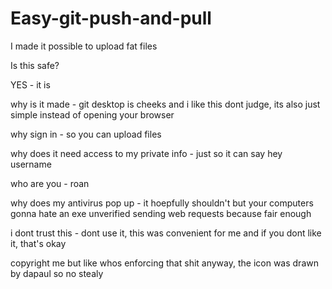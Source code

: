 # Easy-git-push-and-pull
I made it possible to upload fat files

Is this safe?

YES - it is

why is it made - git desktop is cheeks and i like this dont judge, its also just simple instead of opening your browser

why sign in - so you can upload files

why does it need access to my private info - just so it can say hey username

who are you - roan

why does my antivirus pop up - it hoepfully shouldn't but your computers gonna hate an exe unverified sending web requests because fair enough

i dont trust this - dont use it, this was convenient for me and if you dont like it, that's okay

copyright me but like whos enforcing that shit anyway, the icon was drawn by dapaul so no stealy
